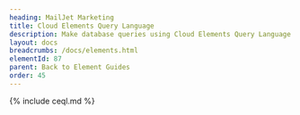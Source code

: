 ```yaml
---
heading: MailJet Marketing
title: Cloud Elements Query Language
description: Make database queries using Cloud Elements Query Language.
layout: docs
breadcrumbs: /docs/elements.html
elementId: 87
parent: Back to Element Guides
order: 45
---
```


{% include ceql.md %}

